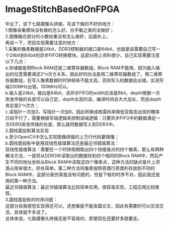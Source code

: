 # ImageStitchBasedOnFPGA
毕业了，说下七路摄像头拼接。先说下做的不好的地方：<br>
1.图像采集模块没有做的怎么好，白平衡之类的没做好；<br>
2.图像融合部分的小数权重没有怎么做好，后面补上。<br>
再说一下，项目实现需要注意的地方：<br>
1.采集的像素数据是24bit，DDR3控制器的接口是64bit，也就是说需要自己写一个24bit到64bit的异步FIFO转换模块。这部分网上资料很少，自己实现需要注意以下几点：<br>
a.存储器是用Block RAM还是二维寄存器数组。Block RAM不能用，因为输入输出的位宽需要满足2^n次方关系，因此好的办法是用二维寄存器数组了。用二维寄存器数组，在写入像素数据时时钟频率不能太高，否则写入的数据会出错。实测写端200MHz出错，100MHz可以。<br>
b.输入是24bit，输出是64bit，该异步FIFO的width应该是8bit，depth根据一次突发传输的长度可以自己定，depth太高的话，编译时间会大大加长，而且depth肯定是2^n次方；<br>
c.读指针一次加3，写指针一次加8，因此转换成格雷码来降低亚稳态出现的概率已经不行了，需要根据写端逻辑来控制读端逻辑：只要异步FIFO中的数据满足一次DDR3突发传输的长度，那么就将数据写入到DDR3中。<br>
2.圆柱面投影算法实现<br>
a.至少OpenCV中怎么实现图像拼接的上万行代码要搞懂；<br>
b.圆柱面投影中是用双线性插值算法还是最近邻插值算法：<br>
双线性插值算法：需要在一个时钟周期取出四个待插值点的四个像素，那么有两种解决方法，一是将从DDR3中读取出的数据存到四个相同的Block RAM中，然后产生不同的地址坐标从Block RAM中读取这四个像素点，这种方法的缺点是片上资源占用率很大，好处简单。第二种方法将像素按照奇偶行奇偶列存放到不同的Block RAM中，这部分我仿真是没有问题的，但是下板的时序不对，因此我还是用的第一种方法。<br>
最近邻插值算法：最近邻插值算法比较简单实用，很容易实现，工程应用比较推荐。<br>
3.圆柱面投影的时序问题：<br>
这部分自我感觉实现得还可以，还想看能不能发篇论文，因此有需要的可以交流交流，具体就不多说了。<br>
总体来说，七路摄像头拼接还是不容易的，即便现在还要好多路要走。<br>
